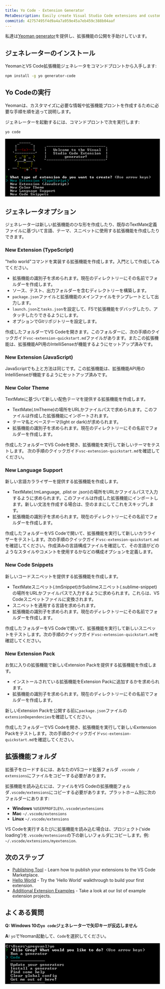 ```yaml
---
title: Yo Code - Extension Generator
MetaDescription: Easily create Visual Studio Code extensions and customizations with the Yo Code generator.
commitid: 42757495f4d9a4a7a959e45a7eb459c388b04aaf
---
```


私達は[Yeoman generator](https://github.com/Microsoft/vscode-generator-code)を提供し、拡張機能の公開を手助けしています。

## ジェネレーターのインストール

YeomanとVS Code拡張機能ジェネレータをコマンドプロントから入手します:

```bash
npm install -g yo generator-code
```

## Yo Codeの実行

Yeomanは、カスタマイズに必要な情報や拡張機能プロントを作成するために必要な手順を順を追って説明します。

ジェネレーターを起動するには、コマンドプロントで次を実行します:

```bash
yo code
```

![yo code output](images/yocode/yocode.png)

## ジェネレータオプション

ジェネレーターは新しい拡張機能のひな形を作成したり、既存のTextMate定義ファイルに基づいて言語、テーマ、スニペットに使用する拡張機能を作成したりできます。

### New Extension (TypeScript)

"hello world"コマンドを実装する拡張機能を作成します。入門として作成してみてください。

* 拡張機能の識別子を求められます。現在のディレクトリーにその名前でフォルダーを作成します。
* ソース、テスト、出力フォルダーを含むディレクトリーを構築します。
* `package.json`ファイルと拡張機能のメインファイルをテンプレートとして出力します。
* `launch.json`と`tasks.json`を設定して、F5で拡張機能をデバッグしたり、アタッチしたりできるようにします。
* オプションでGitリポジトリーを設定します。

作成したフォルダーでVS Codeを開きます。このフォルダーに、次の手順のクイックガイド`vsc-extension-quickstart.md`ファイルがあります。またこの拡張機能は、拡張機能API用のIntelliSenseが機能するようにセットアップ済みです。

### New Extension (JavaScript)

JavaScriptでも上と方法は同じです。この拡張機能は、拡張機能API用のIntelliSenseが機能するようにセットアップ済みです。

### New Color Theme

TextMateに基づいて新しい配色テーマを提供する拡張機能を作成します。

* TextMate(.tmTheme)の場所をURLかファイルパスで求められます。このファイルは作成した拡張機能にインポートされます。
* テーマ名とベーステーマ(light or dark)が求められます。
* 拡張機能の識別子を求められます。現在のディレクトリーにその名前でフォルダーを作成します。

作成したフォルダーでVS Codeを開き、拡張機能を実行して新しいテーマをテストします。
次の手順のクイックガイド`vsc-extension-quickstart.md`を確認してください。

### New Language Support

新しい言語カラライザーを提供する拡張機能を作成します。

* TextMate(.tmLanguage, .plist or .json)の場所をURLかファイルパスで入力するように求められます。このファイルは作成した拡張機能にインポートします。新しい文法を作成する場合は、空のままにしてこれをスキップします。
* 拡張機能の識別子を求められます。現在のディレクトリーにその名前でフォルダーを作成します。

作成したフォルダーをVS Codeで開いて、拡張機能を実行して新しいカラライザーをテストします。次の手順のクイックガイド`vsc-extension-quickstart.md`を確認してください。作成済みの言語構成ファイルを確認して、その言語がどのようなスタイルやコメントを使用するかなどの構成オプションを定義します。

### New Code Snippets

新しいコードスニペットを提供する拡張機能を作成します。

* TextMateスニペット(.tmSnippet)かSublimeスニペット(.sublime-snippet)の場所をURLかファイルパスで入力するように求められます。これらは、VS Codeスニペットファイルに変換されます。
* スニペットを適用する言語を求められます。
* 拡張機能の識別子を求められます。現在のディレクトリーにその名前でフォルダーを作成します。

作成したフォルダーをVS Codeで開いて、拡張機能を実行して新しいスニペットをテストします。次の手順のクイックガイド`vsc-extension-quickstart.md`を確認してください。

### New Extension Pack

お気に入りの拡張機能で新しいExtension Packを提供する拡張機能を作成します。

* インストールされている拡張機能をExtension Packに追加するかを求められます。
* 拡張機能の識別子を求められます。現在のディレクトリーにその名前でフォルダーを作成します。

新しいExtension Packを公開する前に`package.json`ファイルの`extensionDependencies`を確認してください。

作成したフォルダーでVS Codeを開き、拡張機能を実行して新しいExntension Packをテストします。次の手順のクイックガイド`vsc-extension-quickstart.md`を確認してください。

## 拡張機能フォルダ

拡張子をロードするには、あなたのVSコード拡張フォルダ `.vscode / extensions`にファイルをコピーする必要があります。

拡張機能を読み込むには、ファイルをVS Codeの拡張機能フォルダ`.vscode/extensions`にコピーする必要があります。プラットホーム別に次のフォルダーにあります:

* **Windows** `%USERPROFILE%\.vscode\extensions`
* **Mac** `~/.vscode/extensions`
* **Linux** `~/.vscode/extensions`

VS Codeを実行するたびに拡張機能を読み込む場合は、プロジェクト('side loading')を`.vscode/extensions`の下の新しいフォルダにコピーします。例: `~/.vscode/extensions/myextension`.

## 次のステップ

* [Publishing Tool](/docs/extensions/publish-extension.md) - Learn how to publish your extensions to the VS Code Marketplace.
* [Hello World](/docs/extensions/example-hello-world.md) - Try the 'Hello World' walkthrough to build your first extension.
* [Additional Extension Examples](/docs/extensions/samples.md) - Take a look at our list of example extension projects.

## よくある質問

**Q: Windows 10の`yo code`ジェネレーターで矢印キーが反応しません**

**A:** `yo`でYeoman起動して、`Code`を選択してください。

![yo workaround](images/yocode/yo-workaround.png)

